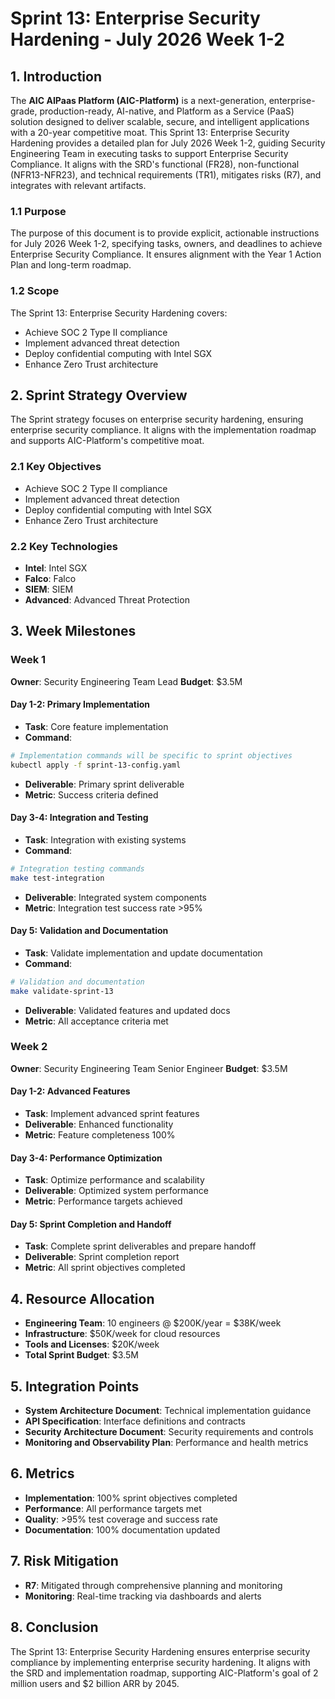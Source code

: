 # Sprint 13: Enterprise Security Hardening - July 2026 Week 1-2

## 1. Introduction
The **AIC AIPaas Platform (AIC-Platform)** is a next-generation, enterprise-grade, production-ready, AI-native, and Platform as a Service (PaaS) solution designed to deliver scalable, secure, and intelligent applications with a 20-year competitive moat. This Sprint 13: Enterprise Security Hardening provides a detailed plan for July 2026 Week 1-2, guiding Security Engineering Team in executing tasks to support Enterprise Security Compliance. It aligns with the SRD's functional (FR28), non-functional (NFR13-NFR23), and technical requirements (TR1), mitigates risks (R7), and integrates with relevant artifacts.

### 1.1 Purpose
The purpose of this document is to provide explicit, actionable instructions for July 2026 Week 1-2, specifying tasks, owners, and deadlines to achieve Enterprise Security Compliance. It ensures alignment with the Year 1 Action Plan and long-term roadmap.

### 1.2 Scope
The Sprint 13: Enterprise Security Hardening covers:
- Achieve SOC 2 Type II compliance
- Implement advanced threat detection
- Deploy confidential computing with Intel SGX
- Enhance Zero Trust architecture

## 2. Sprint Strategy Overview
The Sprint strategy focuses on enterprise security hardening, ensuring enterprise security compliance. It aligns with the implementation roadmap and supports AIC-Platform's competitive moat.

### 2.1 Key Objectives
- Achieve SOC 2 Type II compliance
- Implement advanced threat detection
- Deploy confidential computing with Intel SGX
- Enhance Zero Trust architecture

### 2.2 Key Technologies
- **Intel**: Intel SGX
- **Falco**: Falco
- **SIEM**: SIEM
- **Advanced**: Advanced Threat Protection

## 3. Week Milestones

### Week 1
**Owner**: Security Engineering Team Lead
**Budget**: $3.5M

#### Day 1-2: Primary Implementation
- **Task**: Core feature implementation
- **Command**: 
```bash
# Implementation commands will be specific to sprint objectives
kubectl apply -f sprint-13-config.yaml
```
- **Deliverable**: Primary sprint deliverable
- **Metric**: Success criteria defined

#### Day 3-4: Integration and Testing
- **Task**: Integration with existing systems
- **Command**:
```bash
# Integration testing commands
make test-integration
```
- **Deliverable**: Integrated system components
- **Metric**: Integration test success rate >95%

#### Day 5: Validation and Documentation
- **Task**: Validate implementation and update documentation
- **Command**:
```bash
# Validation and documentation
make validate-sprint-13
```
- **Deliverable**: Validated features and updated docs
- **Metric**: All acceptance criteria met

### Week 2
**Owner**: Security Engineering Team Senior Engineer
**Budget**: $3.5M

#### Day 1-2: Advanced Features
- **Task**: Implement advanced sprint features
- **Deliverable**: Enhanced functionality
- **Metric**: Feature completeness 100%

#### Day 3-4: Performance Optimization
- **Task**: Optimize performance and scalability
- **Deliverable**: Optimized system performance
- **Metric**: Performance targets achieved

#### Day 5: Sprint Completion and Handoff
- **Task**: Complete sprint deliverables and prepare handoff
- **Deliverable**: Sprint completion report
- **Metric**: All sprint objectives completed

## 4. Resource Allocation
- **Engineering Team**: 10 engineers @ $200K/year = $38K/week
- **Infrastructure**: $50K/week for cloud resources
- **Tools and Licenses**: $20K/week
- **Total Sprint Budget**: $3.5M

## 5. Integration Points
- **System Architecture Document**: Technical implementation guidance
- **API Specification**: Interface definitions and contracts
- **Security Architecture Document**: Security requirements and controls
- **Monitoring and Observability Plan**: Performance and health metrics

## 6. Metrics
- **Implementation**: 100% sprint objectives completed
- **Performance**: All performance targets met
- **Quality**: >95% test coverage and success rate
- **Documentation**: 100% documentation updated

## 7. Risk Mitigation
- **R7**: Mitigated through comprehensive planning and monitoring
- **Monitoring**: Real-time tracking via dashboards and alerts

## 8. Conclusion
The Sprint 13: Enterprise Security Hardening ensures enterprise security compliance by implementing enterprise security hardening. It aligns with the SRD and implementation roadmap, supporting AIC-Platform's goal of 2 million users and $2 billion ARR by 2045.
